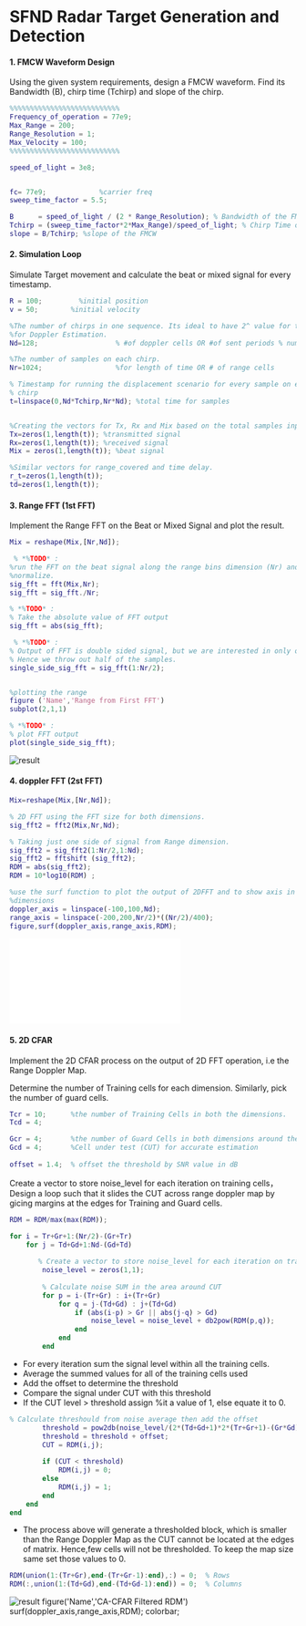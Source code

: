# SFND Radar Target Generation and Detection

#### 1. FMCW Waveform Design
Using the given system requirements, design a FMCW waveform. Find its Bandwidth (B), chirp time (Tchirp) and slope of the chirp.

```Matlab
%%%%%%%%%%%%%%%%%%%%%%%%%%%
Frequency_of_operation = 77e9;
Max_Range = 200;
Range_Resolution = 1;
Max_Velocity = 100;
%%%%%%%%%%%%%%%%%%%%%%%%%%%

speed_of_light = 3e8;


fc= 77e9;             %carrier freq
sweep_time_factor = 5.5;

B      = speed_of_light / (2 * Range_Resolution); % Bandwidth of the FMCW, Bsweep
Tchirp = (sweep_time_factor*2*Max_Range)/speed_of_light; % Chirp Time of the FMCW
slope = B/Tchirp; %slope of the FMCW  
```

#### 2. Simulation Loop
Simulate Target movement and calculate the beat or mixed signal for every timestamp.

```Matlab
R = 100;         %initial position 
v = 50;        %initial velocity

%The number of chirps in one sequence. Its ideal to have 2^ value for the ease of running the FFT
%for Doppler Estimation. 
Nd=128;                   % #of doppler cells OR #of sent periods % number of chirps

%The number of samples on each chirp. 
Nr=1024;                  %for length of time OR # of range cells

% Timestamp for running the displacement scenario for every sample on each
% chirp
t=linspace(0,Nd*Tchirp,Nr*Nd); %total time for samples


%Creating the vectors for Tx, Rx and Mix based on the total samples input.
Tx=zeros(1,length(t)); %transmitted signal
Rx=zeros(1,length(t)); %received signal
Mix = zeros(1,length(t)); %beat signal

%Similar vectors for range_covered and time delay.
r_t=zeros(1,length(t));
td=zeros(1,length(t));
```

#### 3. Range FFT (1st FFT)

Implement the Range FFT on the Beat or Mixed Signal and plot the result.

```Matlab
Mix = reshape(Mix,[Nr,Nd]);

 % *%TODO* :
%run the FFT on the beat signal along the range bins dimension (Nr) and
%normalize.
sig_fft = fft(Mix,Nr);  
sig_fft = sig_fft./Nr;

% *%TODO* :
% Take the absolute value of FFT output
sig_fft = abs(sig_fft);  

 % *%TODO* :
% Output of FFT is double sided signal, but we are interested in only one side of the spectrum.
% Hence we throw out half of the samples.
single_side_sig_fft = sig_fft(1:Nr/2);


%plotting the range
figure ('Name','Range from First FFT')
subplot(2,1,1)

% *%TODO* :
% plot FFT output 
plot(single_side_sig_fft); 
```
![result](pics/FFT.png)

#### 4. doppler FFT (2st FFT)

```Matlab
Mix=reshape(Mix,[Nr,Nd]);

% 2D FFT using the FFT size for both dimensions.
sig_fft2 = fft2(Mix,Nr,Nd);

% Taking just one side of signal from Range dimension.
sig_fft2 = sig_fft2(1:Nr/2,1:Nd);
sig_fft2 = fftshift (sig_fft2);
RDM = abs(sig_fft2);
RDM = 10*log10(RDM) ;

%use the surf function to plot the output of 2DFFT and to show axis in both
%dimensions
doppler_axis = linspace(-100,100,Nd);
range_axis = linspace(-200,200,Nr/2)*((Nr/2)/400);
figure,surf(doppler_axis,range_axis,RDM);
```
![result](pics/doppler_map.fig)

#### 5. 2D CFAR
Implement the 2D CFAR process on the output of 2D FFT operation, i.e the Range Doppler Map.

Determine the number of Training cells for each dimension. Similarly, pick the number of guard cells.

```Matlab
Tcr = 10;      %the number of Training Cells in both the dimensions.
Tcd = 4;

Gcr = 4;       %the number of Guard Cells in both dimensions around the 
Gcd = 4;       %Cell under test (CUT) for accurate estimation
      
offset = 1.4;  % offset the threshold by SNR value in dB
```

Create a vector to store noise_level for each iteration on training cells，Design a loop such that it slides the CUT across range doppler map by gicing margins at the edges for Training and Guard cells.

```Matlab
RDM = RDM/max(max(RDM));

for i = Tr+Gr+1:(Nr/2)-(Gr+Tr)
    for j = Td+Gd+1:Nd-(Gd+Td)
        
       % Create a vector to store noise_level for each iteration on training cells
        noise_level = zeros(1,1);
        
        % Calculate noise SUM in the area around CUT
        for p = i-(Tr+Gr) : i+(Tr+Gr)
            for q = j-(Td+Gd) : j+(Td+Gd)
                if (abs(i-p) > Gr || abs(j-q) > Gd)
                    noise_level = noise_level + db2pow(RDM(p,q));
                end
            end
        end
```

* For every iteration sum the signal level within all the training cells.
* Average the summed values for all of the training cells used
* Add the offset to determine the threshold
* Compare the signal under CUT with this threshold
* If the CUT level > threshold assign %it a value of 1, else equate it to 0.

```Matlab
% Calculate threshould from noise average then add the offset
        threshold = pow2db(noise_level/(2*(Td+Gd+1)*2*(Tr+Gr+1)-(Gr*Gd)-1));
        threshold = threshold + offset;
        CUT = RDM(i,j);
        
        if (CUT < threshold)
            RDM(i,j) = 0;
        else
            RDM(i,j) = 1;
        end
    end
end
```

* The process above will generate a thresholded block, which is smaller than the Range Doppler Map as the CUT cannot be located at the edges of matrix. Hence,few cells will not be thresholded. To keep the map size same set those values to 0.

```Matlab
RDM(union(1:(Tr+Gr),end-(Tr+Gr-1):end),:) = 0;  % Rows
RDM(:,union(1:(Td+Gd),end-(Td+Gd-1):end)) = 0;  % Columns 
```


![result](pics/2DCFAR.PNG)
figure('Name','CA-CFAR Filtered RDM')
surf(doppler_axis,range_axis,RDM);
colorbar;
